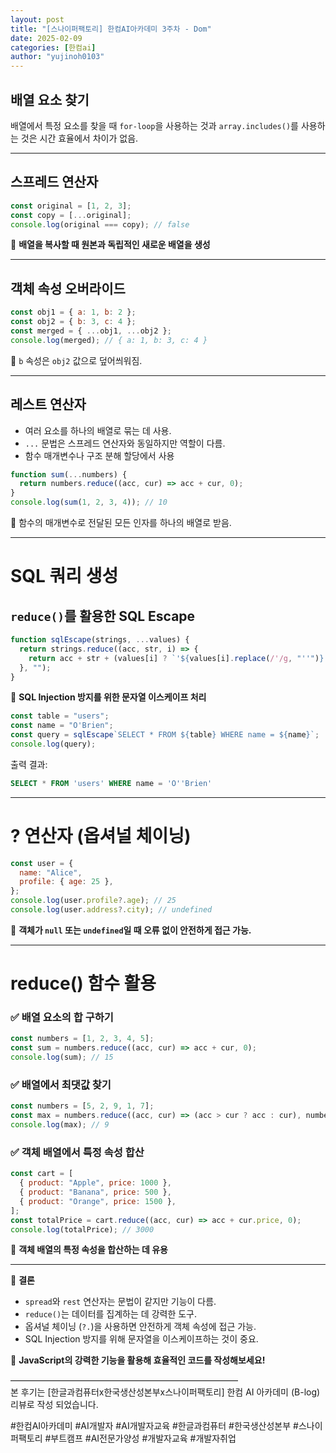 ```yaml
---
layout: post
title: "[스나이퍼팩토리] 한컴AI아카데미 3주차 - Dom"
date: 2025-02-09
categories: [한컴ai]
author: "yujinoh0103"
---
```


## 배열 요소 찾기

배열에서 특정 요소를 찾을 때 `for-loop`을 사용하는 것과 `array.includes()`를 사용하는 것은 시간 효율에서 차이가 없음.

---

## **스프레드 연산자**

```js
const original = [1, 2, 3];
const copy = [...original];
console.log(original === copy); // false
```

📌 **배열을 복사할 때 원본과 독립적인 새로운 배열을 생성**

---

## **객체 속성 오버라이드**

```js
const obj1 = { a: 1, b: 2 };
const obj2 = { b: 3, c: 4 };
const merged = { ...obj1, ...obj2 };
console.log(merged); // { a: 1, b: 3, c: 4 }
```

📌 `b` 속성은 `obj2` 값으로 덮어씌워짐.

---

## **레스트 연산자**

- 여러 요소를 하나의 배열로 묶는 데 사용.
- `...` 문법은 스프레드 연산자와 동일하지만 역할이 다름.
- 함수 매개변수나 구조 분해 할당에서 사용

```js
function sum(...numbers) {
  return numbers.reduce((acc, cur) => acc + cur, 0);
}
console.log(sum(1, 2, 3, 4)); // 10
```

📌 함수의 매개변수로 전달된 모든 인자를 하나의 배열로 받음.

---

# **SQL 쿼리 생성**

## `reduce()`를 활용한 SQL Escape

```js
function sqlEscape(strings, ...values) {
  return strings.reduce((acc, str, i) => {
    return acc + str + (values[i] ? `'${values[i].replace(/'/g, "''")}'` : "");
  }, "");
}
```

📌 **SQL Injection 방지를 위한 문자열 이스케이프 처리**

```js
const table = "users";
const name = "O'Brien";
const query = sqlEscape`SELECT * FROM ${table} WHERE name = ${name}`;
console.log(query);
```

출력 결과:

```sql
SELECT * FROM 'users' WHERE name = 'O''Brien'
```

---

# **? 연산자 (옵셔널 체이닝)**

```js
const user = {
  name: "Alice",
  profile: { age: 25 },
};
console.log(user.profile?.age); // 25
console.log(user.address?.city); // undefined
```

📌 **객체가 `null` 또는 `undefined`일 때 오류 없이 안전하게 접근 가능.**

---

# **reduce() 함수 활용**

### ✅ **배열 요소의 합 구하기**

```js
const numbers = [1, 2, 3, 4, 5];
const sum = numbers.reduce((acc, cur) => acc + cur, 0);
console.log(sum); // 15
```

### ✅ **배열에서 최댓값 찾기**

```js
const numbers = [5, 2, 9, 1, 7];
const max = numbers.reduce((acc, cur) => (acc > cur ? acc : cur), numbers[0]);
console.log(max); // 9
```

### ✅ **객체 배열에서 특정 속성 합산**

```js
const cart = [
  { product: "Apple", price: 1000 },
  { product: "Banana", price: 500 },
  { product: "Orange", price: 1500 },
];
const totalPrice = cart.reduce((acc, cur) => acc + cur.price, 0);
console.log(totalPrice); // 3000
```

📌 **객체 배열의 특정 속성을 합산하는 데 유용**

---

🎯 **결론**

- `spread`와 `rest` 연산자는 문법이 같지만 기능이 다름.
- `reduce()`는 데이터를 집계하는 데 강력한 도구.
- 옵셔널 체이닝 (`?.`)을 사용하면 안전하게 객체 속성에 접근 가능.
- SQL Injection 방지를 위해 문자열을 이스케이프하는 것이 중요.

🚀 **JavaScript의 강력한 기능을 활용해 효율적인 코드를 작성해보세요!**

<div class="end">
——————————————————————————<br/>
본 후기는 [한글과컴퓨터x한국생산성본부x스나이퍼팩토리] 한컴 AI 아카데미 (B-log) 리뷰로 작성 되었습니다.

#한컴AI아카데미 #AI개발자 #AI개발자교육 #한글과컴퓨터 #한국생산성본부 #스나이퍼팩토리 #부트캠프 #AI전문가양성 #개발자교육 #개발자취업

</div>
